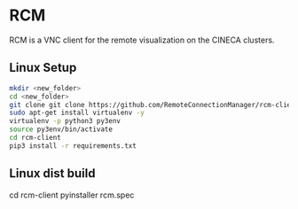 # RCM
RCM is a VNC client for the remote visualization on the CINECA clusters.

## Linux Setup
```sh
mkdir <new_folder>
cd <new_folder>
git clone git clone https://github.com/RemoteConnectionManager/rcm-client.git
sudo apt-get install virtualenv -y
virtualenv -p python3 py3env
source py3env/bin/activate
cd rcm-client
pip3 install -r requirements.txt
```

## Linux dist build
cd rcm-client
pyinstaller rcm.spec

